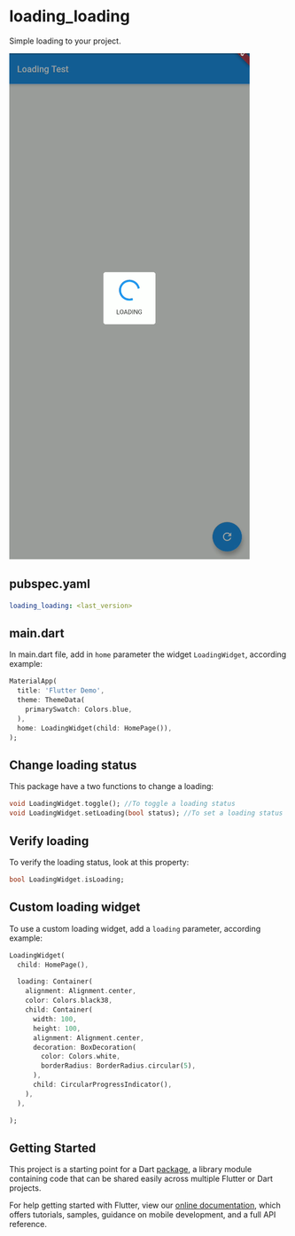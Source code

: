 # loading_loading

Simple loading to your project.

![](screenshots/Screenshot_1.png)

## pubspec.yaml
```yaml
loading_loading: <last_version>
```

## main.dart
In main.dart file, add in `home` parameter the widget `LoadingWidget`, according example: 
```dart
MaterialApp(
  title: 'Flutter Demo',
  theme: ThemeData(
    primarySwatch: Colors.blue,
  ),
  home: LoadingWidget(child: HomePage()),
);
```

## Change loading status
This package have a two functions to change a loading:
```dart
void LoadingWidget.toggle(); //To toggle a loading status
void LoadingWidget.setLoading(bool status); //To set a loading status
```

## Verify loading
To verify the loading status, look at this property:
```dart
bool LoadingWidget.isLoading;
```

## Custom loading widget
To use a custom loading widget, add a `loading` parameter, according example:
```dart
LoadingWidget(
  child: HomePage(),
```
```dart
  loading: Container(
    alignment: Alignment.center,
    color: Colors.black38,
    child: Container(
      width: 100,
      height: 100,
      alignment: Alignment.center,
      decoration: BoxDecoration(
        color: Colors.white,
        borderRadius: BorderRadius.circular(5),
      ),
      child: CircularProgressIndicator(),
    ),
  ),
```
```dart
);
```

## Getting Started

This project is a starting point for a Dart
[package](https://flutter.dev/developing-packages/),
a library module containing code that can be shared easily across
multiple Flutter or Dart projects.

For help getting started with Flutter, view our 
[online documentation](https://flutter.dev/docs), which offers tutorials, 
samples, guidance on mobile development, and a full API reference.

